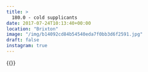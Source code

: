 ```yaml
---
title: >
  180.0 - cold supplicants
date: 2017-07-24T10:13:40+00:00
location: "Brixton"
image: "/img/b14092cd84b54540eda7f0bb3d6f2591.jpg"
draft: false
instagram: true
---
```


{{<photo src="/img/b14092cd84b54540eda7f0bb3d6f2591.jpg">}}
